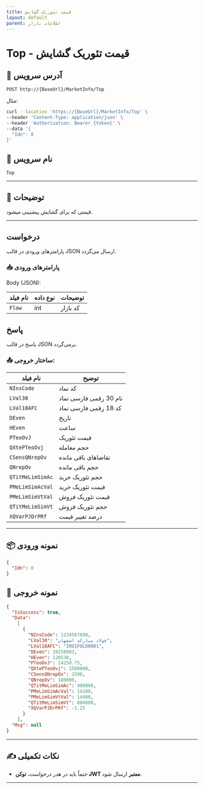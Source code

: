 ```yaml
---
title: قیمت تئوریک گشایش
layout: default
parent: اطلاعات بازار
---
```


# Top - قیمت تئوریک گشایش

## 📌 آدرس سرویس

```
POST http://{BaseUrl}/MarketInfo/Top
```

مثال:

```bash
curl --location 'https://{BaseUrl}/MarketInfo/Top' \
--header 'Content-Type: application/json' \
--header 'Authorization: Bearer {token}' \
--data '{
  "Idn": 0
}'
```  

## 🧾 نام سرویس

`Top`

---

## 🎯 توضیحات

قیمتی که برای گشایش پیشبینی میشود.

---

## درخواست

پارامترهای ورودی در قالب JSON ارسال می‌گردد.

### 📥 پارامترهای ورودی

Body (JSON):

| نام فیلد  | نوع داده  | توضیحات |
|------------|-------|-------|
| `Flow`    | int | کد بازار |

## پاسخ

پاسخ در قالب JSON برمی‌گردد.

### 📤 ساختار خروجی:

| نام فیلد            | توضیح |
|----------------------|-------|
| `NInsCode`            | کد نماد |
| `LVal30`              | نام 30 رقمی فارسی نماد |
| `LVal18AFC`           | کد 18 رقمی فارسی نماد |
| `DEven`               | تاریخ |
| `HEven`               | ساعت |
| `PTeoOvJ`             | قیمت تئوریک |
| `QXtePTeoOvj`         | حجم معامله |
| `CSensQNrepOv`        | تقاضاهای باقی مانده |
| `QNrepOv`             | حجم باقی مانده |
| `QTitMeLimSimAc`      | حجم تئوریک خرید |
| `PMeLimSimAcVal`      | قیمت تئوریک خرید |
| `PMeLimSimVtVal`      | قیمت تئوریک فروش |
| `QTitMeLimSimVt`      | حجم تئوریک فروش |
| `XQVarPJDrPRf`        | درصد تغییر قیمت |

---

## 📦 نمونه ورودی 

```json
{
  "Idn": 0
}
```

## 📄 نمونه خروجی

```json
{
  "IsSuccess": true,
  "Data":
    [
      {
        "NInsCode": 1234567890,
        "LVal30": "فولاد مبارکه اصفهان",
        "LVal18AFC": "IRO1FOLD0001",
        "DEven": 20250903,
        "HEven": 120530,
        "PTeoOvJ": 14250.75,
        "QXtePTeoOvj": 1500000,
        "CSensQNrepOv": 2500,
        "QNrepOv": 180000,
        "QTitMeLimSimAc": 900000,
        "PMeLimSimAcVal": 14100,
        "PMeLimSimVtVal": 14400,
        "QTitMeLimSimVt": 600000,
        "XQVarPJDrPRf": -1.25
      }
    ],
  "Msg": null
}
```

---

## ✍️ نکات تکمیلی
- حتماً باید در هدر درخواست، **توکن JWT معتبر** ارسال شود.

---
